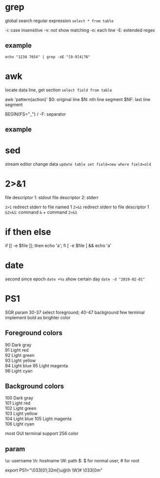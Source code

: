 # grep
global search regular expression
`select * from table`

-i: case insensitive
-v: not show matching
-o: each line
-E: extended regex

## example
`echo "1234 7654" | grep -oE "[0-9]4|76"` 


# awk
locate data line, get section
`select field from table`

awk 'pattern{action}'
$0: original line
$N: nth line segment
$NF: last line segment

BEGIN{FS="_"} / -F: separator

## example

# sed
stream editor
change data
`update table set field=new where field=old`


# 2>&1
file descriptor 1: stdout
file descriptor 2: stderr

`2>1` redirect stderr to file named 1
`2>&1` redirect stderr to file descriptor 1
`&2>&1`: command `&` + command `2>&1`


# if then else
if [[ -e $file ]]; then echo 'a'; fi
[ -e $file ] && echo 'a'

# date
second since epoch `date +%s`
show certain day `date -d "2019-02-01"`

# PS1
SGR param 30-37 select foreground; 40-47 background
few terminal implement bold as brighter color


## Foreground colors
90   Dark gray  
91   Light red  
92   Light green    
93   Light yellow   
94   Light blue 
95   Light magenta  
96   Light cyan  

## Background colors
100  Dark gray  
101  Light red  
102  Light green    
103  Light yellow   
104  Light blue 
105  Light magenta  
106  Light cyan 

most GUI terminal support 256 color

## param
\u: username
\h: hostname
\W: path
\$: $ for normal user, # for root

export PS1="\033[01;32m[\u@\h \W]# \033[0m"










